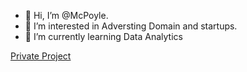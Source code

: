 - 👋 Hi, I’m @McPoyle. 
- 👀 I’m interested in Adversting Domain and startups.
- 🌱 I’m currently learning Data Analytics 

[Private Project](https://github.com/McPoyle/Issues)
